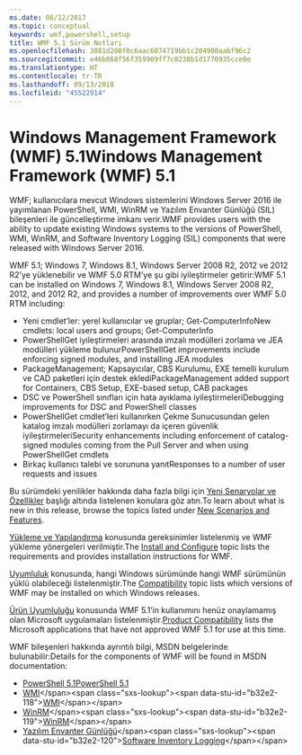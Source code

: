 ```yaml
---
ms.date: 08/12/2017
ms.topic: conceptual
keywords: wmf,powershell,setup
title: WMF 5.1 Sürüm Notları
ms.openlocfilehash: 3081d200f0c6aac6074719bb1c204900aabf96c2
ms.sourcegitcommit: e46b868f56f359909ff7c8230b1d1770935cce0e
ms.translationtype: HT
ms.contentlocale: tr-TR
ms.lasthandoff: 09/13/2018
ms.locfileid: "45522914"
---
```

# <a name="windows-management-framework-wmf-51"></a><span data-ttu-id="b32e2-103">Windows Management Framework (WMF) 5.1</span><span class="sxs-lookup"><span data-stu-id="b32e2-103">Windows Management Framework (WMF) 5.1</span></span> #

<span data-ttu-id="b32e2-104">WMF; kullanıcılara mevcut Windows sistemlerini Windows Server 2016 ile yayımlanan PowerShell, WMI, WinRM ve Yazılım Envanter Günlüğü (SIL) bileşenleri ile güncelleştirme imkanı verir.</span><span class="sxs-lookup"><span data-stu-id="b32e2-104">WMF provides users with the ability to update existing Windows systems to the versions of PowerShell, WMI, WinRM, and Software Inventory Logging (SIL) components that were released with Windows Server 2016.</span></span>

<span data-ttu-id="b32e2-105">WMF 5.1; Windows 7, Windows 8.1, Windows Server 2008 R2, 2012 ve 2012 R2’ye yüklenebilir ve WMF 5.0 RTM’ye şu gibi iyileştirmeler getirir:</span><span class="sxs-lookup"><span data-stu-id="b32e2-105">WMF 5.1 can be installed on Windows 7, Windows 8.1, Windows Server 2008 R2, 2012, and 2012 R2, and provides a number of improvements over WMF 5.0 RTM including:</span></span>

- <span data-ttu-id="b32e2-106">Yeni cmdlet’ler: yerel kullanıcılar ve gruplar; Get-ComputerInfo</span><span class="sxs-lookup"><span data-stu-id="b32e2-106">New cmdlets: local users and groups; Get-ComputerInfo</span></span>
- <span data-ttu-id="b32e2-107">PowerShellGet iyileştirmeleri arasında imzalı modülleri zorlama ve JEA modülleri yükleme bulunur</span><span class="sxs-lookup"><span data-stu-id="b32e2-107">PowerShellGet improvements include enforcing signed modules, and installing JEA modules</span></span>
- <span data-ttu-id="b32e2-108">PackageManagement; Kapsayıcılar, CBS Kurulumu, EXE temelli kurulum ve CAD paketleri için destek ekledi</span><span class="sxs-lookup"><span data-stu-id="b32e2-108">PackageManagement added support for Containers, CBS Setup, EXE-based setup, CAB packages</span></span>
- <span data-ttu-id="b32e2-109">DSC ve PowerShell sınıfları için hata ayıklama iyileştirmeleri</span><span class="sxs-lookup"><span data-stu-id="b32e2-109">Debugging improvements for DSC and PowerShell classes</span></span>
- <span data-ttu-id="b32e2-110">PowerShellGet cmdlet’leri kullanırken Çekme Sunucusundan gelen katalog imzalı modülleri zorlamayı da içeren güvenlik iyileştirmeleri</span><span class="sxs-lookup"><span data-stu-id="b32e2-110">Security enhancements including enforcement of catalog-signed modules coming from the Pull Server and when using PowerShellGet cmdlets</span></span>
- <span data-ttu-id="b32e2-111">Birkaç kullanıcı talebi ve sorununa yanıt</span><span class="sxs-lookup"><span data-stu-id="b32e2-111">Responses to a number of user requests and issues</span></span>

<span data-ttu-id="b32e2-112">Bu sürümdeki yenilikler hakkında daha fazla bilgi için [Yeni Senaryolar ve Özellikler](https://docs.microsoft.com/powershell/wmf/5.1/scenarios-features) başlığı altında listelenen konulara göz atın.</span><span class="sxs-lookup"><span data-stu-id="b32e2-112">To learn about what is new in this release, browse the topics listed under [New Scenarios and Features](https://docs.microsoft.com/powershell/wmf/5.1/scenarios-features).</span></span>

<span data-ttu-id="b32e2-113">[Yükleme ve Yapılandırma](https://docs.microsoft.com/powershell/wmf/5.1/install-configure) konusunda gereksinimler listelenmiş ve WMF yükleme yönergeleri verilmiştir.</span><span class="sxs-lookup"><span data-stu-id="b32e2-113">The [Install and Configure](https://docs.microsoft.com/powershell/wmf/5.1/install-configure) topic lists the requirements and provides installation instructions for WMF.</span></span>

<span data-ttu-id="b32e2-114">[Uyumluluk](https://docs.microsoft.com/powershell/wmf/5.1/compatibility) konusunda, hangi Windows sürümünde hangi WMF sürümünün yüklü olabileceği listelenmiştir.</span><span class="sxs-lookup"><span data-stu-id="b32e2-114">The [Compatibility](https://docs.microsoft.com/powershell/wmf/5.1/compatibility) topic lists which versions of WMF may be installed on which Windows releases.</span></span>

<span data-ttu-id="b32e2-115">[Ürün Uyumluluğu](https://docs.microsoft.com/powershell/wmf/5.1/productincompat) konusunda WMF 5.1’in kullanımını henüz onaylamamış olan Microsoft uygulamaları listelenmiştir.</span><span class="sxs-lookup"><span data-stu-id="b32e2-115">[Product Compatibility](https://docs.microsoft.com/powershell/wmf/5.1/productincompat) lists the Microsoft applications that have not approved WMF 5.1 for use at this time.</span></span>

<span data-ttu-id="b32e2-116">WMF bileşenleri hakkında ayrıntılı bilgi, MSDN belgelerinde bulunabilir:</span><span class="sxs-lookup"><span data-stu-id="b32e2-116">Details for the components of WMF will be found in MSDN documentation:</span></span>

- [<span data-ttu-id="b32e2-117">PowerShell 5.1</span><span class="sxs-lookup"><span data-stu-id="b32e2-117">PowerShell 5.1</span></span>](https://docs.microsoft.com/powershell/)
- <span data-ttu-id="b32e2-118">[WMI](https://msdn.microsoft.com/library/jj152383(v=vs.85).aspx)</span><span class="sxs-lookup"><span data-stu-id="b32e2-118">[WMI](https://msdn.microsoft.com/library/jj152383(v=vs.85).aspx)</span></span>
- <span data-ttu-id="b32e2-119">[WinRM](https://msdn.microsoft.com/library/aa384426(v=vs.85).aspx)</span><span class="sxs-lookup"><span data-stu-id="b32e2-119">[WinRM](https://msdn.microsoft.com/library/aa384426(v=vs.85).aspx)</span></span>
- <span data-ttu-id="b32e2-120">[Yazılım Envanter Günlüğü](https://technet.microsoft.com/library/dn383584(v=ws.11).aspx)</span><span class="sxs-lookup"><span data-stu-id="b32e2-120">[Software Inventory Logging](https://technet.microsoft.com/library/dn383584(v=ws.11).aspx)</span></span>
